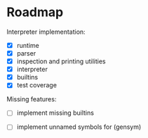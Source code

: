 # Roadmap

Interpreter implementation:
- [x] runtime
- [x] parser
- [x] inspection and printing utilities
- [x] interpreter
- [x] builtins
- [x] test coverage

Missing features:
- [ ] implement missing builtins
- [ ] implement unnamed symbols for (gensym)

